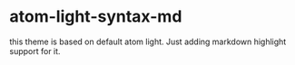 # atom-light-syntax-md
this theme is based on default atom light. Just adding markdown highlight support for it.
